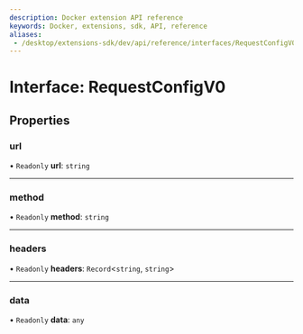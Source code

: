 ```yaml
---
description: Docker extension API reference
keywords: Docker, extensions, sdk, API, reference
aliases:
 - /desktop/extensions-sdk/dev/api/reference/interfaces/RequestConfigV0/
---
```


# Interface: RequestConfigV0

## Properties

### url

• `Readonly` **url**: `string`

___

### method

• `Readonly` **method**: `string`

___

### headers

• `Readonly` **headers**: `Record`<`string`, `string`\>

___

### data

• `Readonly` **data**: `any`
